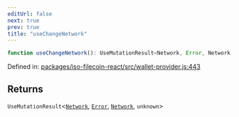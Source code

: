```yaml
---
editUrl: false
next: true
prev: true
title: "useChangeNetwork"
---
```


```ts
function useChangeNetwork(): UseMutationResult<Network, Error, Network, unknown>
```

Defined in: [packages/iso-filecoin-react/src/wallet-provider.js:443](https://github.com/hugomrdias/filecoin/blob/main/packages/iso-filecoin-react/src/wallet-provider.js#L443)

## Returns

`UseMutationResult`\<[`Network`](/api/iso-filecoin-react/types/type-aliases/network/), [`Error`](https://developer.mozilla.org/docs/Web/JavaScript/Reference/Global_Objects/Error), [`Network`](/api/iso-filecoin-react/types/type-aliases/network/), `unknown`\>
